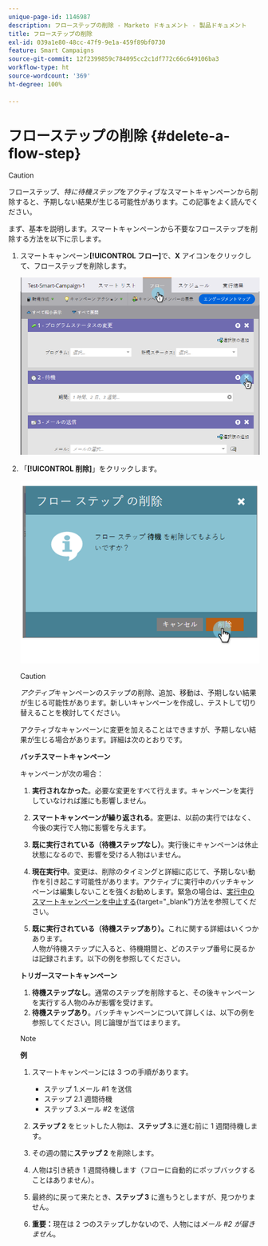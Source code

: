 ```yaml
---
unique-page-id: 1146987
description: フローステップの削除 - Marketo ドキュメント - 製品ドキュメント
title: フローステップの削除
exl-id: 039a1e80-48cc-47f9-9e1a-459f89bf0730
feature: Smart Campaigns
source-git-commit: 12f2399859c784095cc2c1df772c66c649106ba3
workflow-type: ht
source-wordcount: '369'
ht-degree: 100%

---
```


# フローステップの削除 {#delete-a-flow-step}

>[!CAUTION]
>
>フローステップ、_特に待機ステップ_&#x200B;をアクティブなスマートキャンペーンから削除すると、予期しない結果が生じる可能性があります。この記事をよく読んでください。

まず、基本を説明します。スマートキャンペーンから不要なフローステップを削除する方法を以下に示します。

1. スマートキャンペーン&#x200B;**[!UICONTROL フロー]**&#x200B;で、**X** アイコンをクリックして、フローステップを削除します。

   ![](assets/delete-a-flow-step-1.png)

1. 「**[!UICONTROL 削除]**」をクリックします。

   ![](assets/delete-a-flow-step-2.png)

   >[!CAUTION]
   >
   >_アクティブ_&#x200B;キャンペーンのステップの削除、追加、移動は、予期しない結果が生じる可能性があります。新しいキャンペーンを作成し、テストして切り替えることを検討してください。

   アクティブなキャンペーンに変更を加えることはできますが、予期しない結果が生じる場合があります。詳細は次のとおりです。

   **バッチスマートキャンペーン**

   キャンペーンが次の場合：

   1. **実行されなかった**。必要な変更をすべて行えます。キャンペーンを実行していなければ誰にも影響しません。
   1. **スマートキャンペーンが繰り返される**。変更は、以前の実行ではなく、今後の実行で人物に影響を与えます。
   1. **既に実行されている（待機ステップなし）**。実行後にキャンペーンは休止状態になるので、影響を受ける人物はいません。
   1. **現在実行中**。変更は、削除のタイミングと詳細に応じて、予期しない動作を引き起こす可能性があります。アクティブに実行中のバッチキャンペーンは編集しないことを強くお勧めします。緊急の場合は、[実行中のスマートキャンペーンを中止する](/help/marketo/product-docs/core-marketo-concepts/smart-campaigns/using-smart-campaigns/abort-a-smart-campaign.md){target="_blank"}方法を参照してください。

   1. **既に実行されている（待機ステップあり）。**&#x200B;これに関する詳細はいくつかあります。\
      人物が待機ステップに入ると、待機期間と、どのステップ番号に戻るかは記録されます。以下の例を参照してください。

   **トリガースマートキャンペーン**

   1. **待機ステップなし**。通常のステップを削除すると、その後キャンペーンを実行する人物のみが影響を受けます。
   1. **待機ステップあり**。バッチキャンペーンについて詳しくは、以下の例を参照してください。同じ論理が当てはまります。

   >[!NOTE]
   >
   >**例**
   >
   >1. スマートキャンペーンには 3 つの手順があります。
   >    * ステップ 1.メール #1 を送信
   >    * ステップ 2.1 週間待機
   >    * ステップ 3.メール #2 を送信
   >
   >1. **ステップ 2** をヒットした人物は、**ステップ 3**.に進む前に 1 週間待機します。
   >1. その週の間に&#x200B;**ステップ 2** を削除します。
   >1. 人物は引き続き 1 週間待機します（フローに自動的にポップバックすることはありません）。
   >1. 最終的に戻って来たとき、**ステップ 3** に進もうとしますが、見つかりません。
   >1. **重要：**&#x200B;現在は 2 つのステップしかないので、人物には&#x200B;_メール #2 が届きません_。
